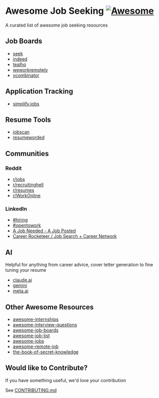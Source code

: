 # Awesome Job Seeking [![Awesome](https://cdn.rawgit.com/sindresorhus/awesome/d7305f38d29fed78fa85652e3a63e154dd8e8829/media/badge.svg)](https://github.com/sindresorhus/awesome)

A curated list of awesome job seeking resources

## Job Boards
* [seek](https://seek.com/)
* [indeed](https://indeed.com/)
* [tealhq](https://www.tealhq.com/)
* [weworkremotely](https://weworkremotely.com/)
* [ycombinator](https://news.ycombinator.com/jobs)

## Application Tracking

* [simplify.jobs](https://simplify.jobs/)

## Resume Tools

* [jobscan](https://www.jobscan.co/)
* [resumeworded](https://resumeworded.com/results-v2)

## Communities

### Reddit
* [r/jobs](https://www.reddit.com/r/jobs/)
* [r/recruitinghell](https://www.reddit.com/r/recruitinghell/)
* [r/resumes](https://www.reddit.com/r/resumes/)
* [r/WorkOnline](https://www.reddit.com/r/WorkOnline/)

### LinkedIn

* [#hiring](https://www.linkedin.com/feed/hashtag/hiring/)
* [#opentowork](https://www.linkedin.com/feed/hashtag/opentowork/)
* [A Job Needed - A Job Posted](https://www.linkedin.com/groups/1727767/)
* [Career Rocketeer / Job Search + Career Network](https://www.linkedin.com/groups/983057/)

## AI

Helpful for anything from career advice, cover letter generation to fine tuning your resume

* [claude.ai](https://claude.ai/)
* [gemini](https://gemini.google.com/)
* [meta.ai](https://www.meta.ai/)


## Other Awesome Resources

* [awesome-internships](https://github.com/lodthe/awesome-internships?tab=readme-ov-file#where-to-apply)
* [awesome-interview-questions](https://github.com/DopplerHQ/awesome-interview-questions?tab=readme-ov-file)
* [awesome-job-boards](https://github.com/tramcar/awesome-job-boards)
* [awesome-job-list](https://github.com/randallkanna/awesome-job-list)
* [awesome-jobs](https://github.com/acacess/awesome-jobs)
* [awesome-remote-job](https://github.com/lukasz-madon/awesome-remote-job)
* [the-book-of-secret-knowledge](https://github.com/trimstray/the-book-of-secret-knowledge)


## Would like to Contribute?

If you have something useful, we'd love your contribution

See [CONTRIBUTING.md](./CONTRIBUTING.md)

